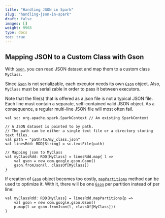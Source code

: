 ```yaml
---
title: "Handling JSON in Spark"
slug: "handling-json-in-spark"
draft: false
images: []
weight: 9968
type: docs
toc: true
---
```


## Mapping JSON to a Custom Class with Gson
With [`Gson`][1], you can read JSON dataset and map them to a custom class `MyClass`.

Since [`Gson`][2] is not serializable, each executor needs its own [`Gson`][3] object. Also, `MyClass` must be serializable in order to pass it between executors.

Note that the file(s) that is offered as a json file is not a typical JSON file. Each line must contain a separate, self-contained valid JSON object. As a consequence, a regular multi-line JSON file will most often fail.

<!-- language: scala -->

    val sc: org.apache.spark.SparkContext // An existing SparkContext

    // A JSON dataset is pointed to by path.
    // The path can be either a single text file or a directory storing text files.
    val path = "path/to/my_class.json"
    val linesRdd: RDD[String] = sc.textFile(path)

    // Mapping json to MyClass
    val myClassRdd: RDD[MyClass] = linesRdd.map{ l => 
        val gson = new com.google.gson.Gson()
        gson.fromJson(l, classOf[MyClass])
    }

If creation of [`Gson`][3] object becomes too costly, [`mapPartitions`][4] method can be used to optimize it. With it, there will be one [`Gson`][3] per partition instead of per line:

<!-- language: scala -->

    val myClassRdd: RDD[MyClass] = linesRdd.mapPartitions{p => 
        val gson = new com.google.gson.Gson()
        p.map(l => gson.fromJson(l, classOf[MyClass]))
    }


  [1]: https://github.com/google/gson/blob/master/UserGuide.md
  [2]: https://github.com/google/gson/blob/master/gson/src/main/java/com/google/gson/Gson.java#L103
  [3]: https://google.github.io/gson/apidocs/com/google/gson/Gson.html
  [4]: http://spark.apache.org/docs/latest/api/scala/index.html#org.apache.spark.rdd.RDD

